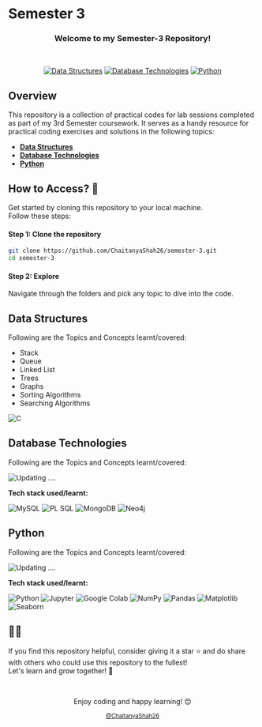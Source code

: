 # Semester 3  

<h3 align="center">Welcome to my Semester-3 Repository!</h3>


<br>
<p align="center">
    <a href="https://github.com/ChaitanyaShah26/semester-3/tree/main/Data_Structures"><img src="https://custom-icon-badges.demolab.com/badge/Data_Structures-2B547E?style=for-the-badge&logo=folder" alt="Data Structures"></a>
    <a href="https://github.com/ChaitanyaShah26/semester-3/tree/main/Database_Technologies"><img src="https://custom-icon-badges.demolab.com/badge/Database_Technologies-2B547E?style=for-the-badge&logo=folder" alt="Database Technologies"></a>
    <a href="https://github.com/ChaitanyaShah26/semester-3/tree/main/Python"><img src="https://custom-icon-badges.demolab.com/badge/Python-2B547E?style=for-the-badge&logo=folder" alt="Python"></a>
</p> 



## Overview 

This repository is a collection of practical codes for lab sessions completed as part of my 3rd Semester coursework. It serves as a handy resource for practical coding exercises and solutions in the following topics: 

- [**Data Structures**](#data-structures)
- [**Database Technologies**](#database-technologies)
- [**Python**](#python)



## How to Access? 💭  

Get started by cloning this repository to your local machine. 
<br>Follow these steps:  

#### Step 1: Clone the repository  

```bash  
git clone https://github.com/ChaitanyaShah26/semester-3.git
cd semester-3  
```  

#### Step 2: Explore  

Navigate through the folders and pick any topic to dive into the code.  



## Data Structures

Following are the Topics and Concepts learnt/covered: 
- Stack
- Queue
- Linked List
- Trees
- Graphs
- Sorting Algorithms
- Searching Algorithms

![C](https://go-skill-icons.vercel.app/api/icons?i=c)




## Database Technologies

Following are the Topics and Concepts learnt/covered: 

![Updating ....](https://readme-typing-svg.demolab.com?font=Fira+Code&size=16&duration=4000&pause=1000&color=B7B7B7&vCenter=true&width=435&lines=Updating+....)


**Tech stack used/learnt:**

![MySQL](https://go-skill-icons.vercel.app/api/icons?i=mysql)
![PL SQL](https://go-skill-icons.vercel.app/api/icons?i=plsql)
![MongoDB](https://go-skill-icons.vercel.app/api/icons?i=mongodb)
![Neo4j](https://simpleskill.icons.workers.dev/svg?i=neo4j)





## Python

Following are the Topics and Concepts learnt/covered: 

![Updating ....](https://readme-typing-svg.demolab.com?font=Fira+Code&size=16&duration=4000&pause=1000&color=B7B7B7&vCenter=true&width=435&lines=Updating+....)


**Tech stack used/learnt:**

![Python](https://go-skill-icons.vercel.app/api/icons?i=python)
![Jupyter](https://go-skill-icons.vercel.app/api/icons?i=jupyter)
![Google Colab](https://simpleskill.icons.workers.dev/svg?i=googlecolab)
![NumPy](https://go-skill-icons.vercel.app/api/icons?i=numpy)
![Pandas](https://go-skill-icons.vercel.app/api/icons?i=pandas)
![Matplotlib](https://go-skill-icons.vercel.app/api/icons?i=matplotlib)
![Seaborn](https://go-skill-icons.vercel.app/api/icons?i=seaborn)





## 🌟🌟

If you find this repository helpful, consider giving it a star ⭐ and do share with others who could use this repository to the fullest!
<br>Let's learn and grow together! 🚀  


<br>

<p align="center">Enjoy coding and happy learning! 😊</p>
<p align="center"><small><a href="https://github.com/ChaitanyaShah26">@ChaitanyaShah26</a></small></p>